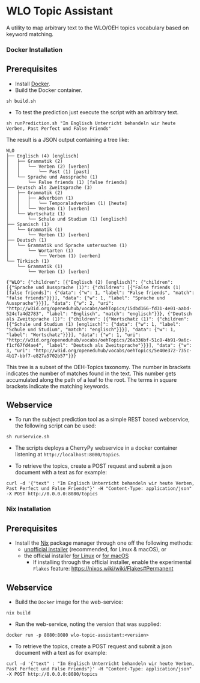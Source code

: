# WLO Topic Assistant

A utility to map arbitrary text to the WLO/OEH topics vocabulary based on keyword matching.

### Docker Installation
 
## Prerequisites

- Install [Docker](https://docker.com/).
- Build the Docker container.

```
sh build.sh
```

- To test the prediction just execute the script with an arbitrary text.

```
sh runPrediction.sh "Im Englisch Unterricht behandeln wir heute Verben, Past Perfect und False Friends"
```

The result is a JSON output containing a tree like:

```
WLO
├── Englisch (4) [englisch]
│   ├── Grammatik (2)
│   │   └── Verben (2) [verben]
│   │       └── Past (1) [past]
│   └── Sprache und Aussprache (1)
│       └── False friends (1) [false friends]
├── Deutsch als Zweitsprache (3)
│   ├── Grammatik (2)
│   │   ├── Adverbien (1)
│   │   │   └── Temporaladverbien (1) [heute]
│   │   └── Verben (1) [verben]
│   └── Wortschatz (1)
│       └── Schule und Studium (1) [englisch]
├── Spanisch (1)
│   └── Grammatik (1)
│       └── Verben (1) [verben]
├── Deutsch (1)
│   └── Grammatik und Sprache untersuchen (1)
│       └── Wortarten (1)
│           └── Verben (1) [verben]
└── Türkisch (1)
    └── Grammatik (1)
        └── Verben (1) [verben]
```

```
{"WLO": {"children": [{"Englisch (2) [englisch]": {"children": [{"Sprache und Aussprache (1)": {"children": [{"False friends (1) [false friends]": {"data": {"w": 1, "label": "False friends", "match": "false friends"}}}], "data": {"w": 1, "label": "Sprache und Aussprache"}}}], "data": {"w": 2, "uri": "http://w3id.org/openeduhub/vocabs/oehTopics/15dbd166-fd31-4e01-aabd-524cfa4d2783", "label": "Englisch", "match": "englisch"}}}, {"Deutsch als Zweitsprache (1)": {"children": [{"Wortschatz (1)": {"children": [{"Schule und Studium (1) [englisch]": {"data": {"w": 1, "label": "Schule und Studium", "match": "englisch"}}}], "data": {"w": 1, "label": "Wortschatz"}}}], "data": {"w": 1, "uri": "http://w3id.org/openeduhub/vocabs/oehTopics/26a336bf-51c8-4b91-9a6c-f1cf67fd4ae4", "label": "Deutsch als Zweitsprache"}}}], "data": {"w": 3, "uri": "http://w3id.org/openeduhub/vocabs/oehTopics/5e40e372-735c-4b17-bbf7-e827a5702b57"}}}
```

This tree is a subset of the OEH-Topics taxonomy. The number in brackets indicates the number of matches found in the text. This number gets accumulated along the path of a leaf to the root. The terms in square brackets indicate the matching keywords.

## Webservice

- To run the subject prediction tool as a simple REST based webservice, the following script can be used:

```
sh runService.sh
```

- The scripts deploys a CherryPy webservice in a docker container listening at `http://localhost:8080/topics`.

- To retrieve the topics, create a POST request and submit a json document with a text as for example: 

```
curl -d '{"text" : "Im Englisch Unterricht behandeln wir heute Verben, Past Perfect und False Friends"}' -H "Content-Type: application/json" -X POST http://0.0.0.0:8080/topics
```	

### Nix Installation

## Prerequisites

- Install the [Nix](https://nixos.org/) package manager through one off the following methods:
  - [unofficial installer](https://github.com/DeterminateSystems/nix-installer) (recommended, for Linux & macOS), or 
  - the official installer [for Linux](https://nixos.org/download.html#nix-install-linux) or [for macOS](https://nixos.org/download.html#nix-install-macos)
    - If installing through the official installer, enable the experimental `Flakes` feature: https://nixos.wiki/wiki/Flakes#Permanent 

## Webservice

- Build the `Docker` image for the web-service:
```
nix build
```

- Run the web-service, noting the version that was supplied:

```
docker run -p 8080:8080 wlo-topic-assistant:<version>
```

- To retrieve the topics, create a POST request and submit a json document with a text as for example: 

```
curl -d '{"text" : "Im Englisch Unterricht behandeln wir heute Verben, Past Perfect und False Friends"}' -H "Content-Type: application/json" -X POST http://0.0.0.0:8080/topics
```	

